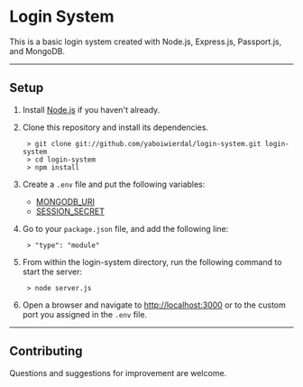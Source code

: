 # Login System
 
This is a basic login system created with Node.js, Express.js, Passport.js, and MongoDB.

------

## Setup
1. Install [Node.js](https://nodejs.org/) if you haven't already. 
2. Clone this repository and install its dependencies.

		> git clone git://github.com/yaboiwierdal/login-system.git login-system
		> cd login-system
		> npm install

3. Create a ``.env`` file and put the following variables:

    - [MONGODB_URI](https://docs.mongodb.com/manual/reference/connection-string/)
    - [SESSION_SECRET](https://expressjs.com/en/resources/middleware/session.html)
  
4. Go to your ``package.json`` file, and add the following line:

		> "type": "module"

5. From within the login-system directory, run the following command to start the server: 

		> node server.js

6. Open a browser and navigate to [http://localhost:3000](http://localhost:3000) or to the custom port you assigned in the ``.env`` file. 

------

## Contributing
Questions and suggestions for improvement are welcome. 

